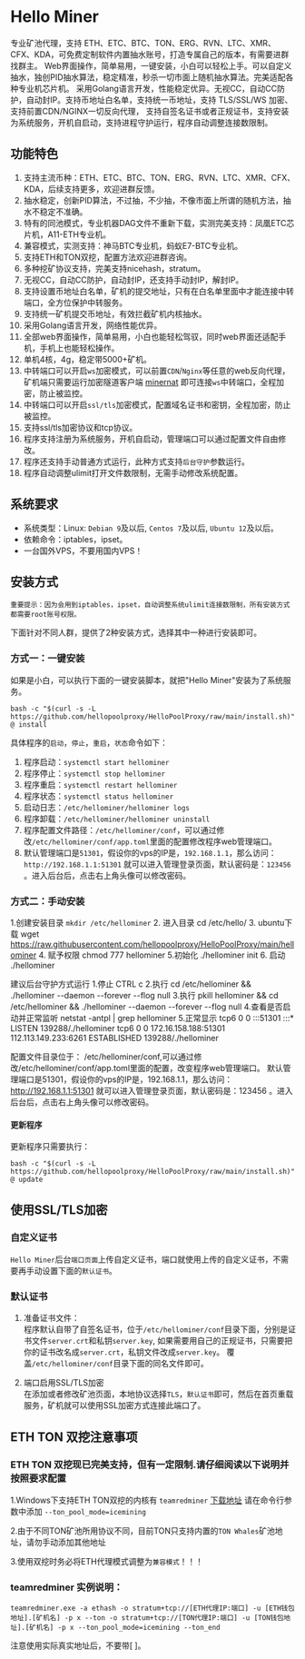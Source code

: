 # Hello Miner

专业矿池代理，支持 ETH、ETC、BTC、TON、ERG、RVN、LTC、XMR、CFX、KDA，可免费定制软件内置抽水账号，打造专属自己的版本，有需要进群找群主。
Web界面操作，简单易用，一键安装，小白可以轻松上手。可以自定义抽水，独创PID抽水算法，稳定精准，秒杀一切市面上随机抽水算法。完美适配各种专业机芯片机。
采用Golang语言开发，性能稳定优异。无视CC，自动CC防护，自动封IP。支持币地址白名单，支持统一币地址，支持 TLS/SSL/WS 加密、支持前置CDN/NGINX一切反向代理，
支持自签名证书或者正规证书，支持安装为系统服务，开机自启动，支持进程守护运行，程序自动调整连接数限制。

## 功能特色

1. 支持主流币种：ETH、ETC、BTC、TON、ERG、RVN、LTC、XMR、CFX、KDA，后续支持更多，欢迎进群反馈。
2. 抽水稳定，创新PID算法，不过抽，不少抽，不像市面上所谓的随机方法，抽水不稳定不准确。
3. 特有的同池模式，专业机器DAG文件不重新下载，实测完美支持：凤凰ETC芯片机，A11-ETH专业机。
4. 兼容模式，实测支持：神马BTC专业机，蚂蚁E7-BTC专业机。
5. 支持ETH和TON双挖，配置方法欢迎进群咨询。
6. 多种挖矿协议支持，完美支持nicehash，stratum。
7. 无视CC，自动CC防护，自动封IP，还支持手动封IP，解封IP。
8. 支持设置币地址白名单，矿机的提交地址，只有在白名单里面中才能连接中转端口，全方位保护中转服务。
9. 支持统一矿机提交币地址，有效拦截矿机内核抽水。
10. 采用Golang语言开发，网络性能优异。
11. 全部web界面操作，简单易用，小白也能轻松驾驭，同时web界面还适配手机，手机上也能轻松操作。
12. 单机4核，4g，稳定带5000+矿机。
13. 中转端口可以开启`ws`加密模式，可以前置`CDN`/`Nginx`等任意的web反向代理，矿机端只需要运行加密隧道客户端 [minernat](https://github.com/hellopoolproxy/minernat) 即可连接`ws`中转端口，全程加密，防止被监控。
14. 中转端口可以开启`ssl/tls`加密模式，配置域名证书和密钥，全程加密，防止被监控。
15. 支持ssl/tls加密协议和tcp协议。
16. 程序支持注册为系统服务，开机自启动，管理端口可以通过配置文件自由修改。
17. 程序还支持手动普通方式运行，此种方式支持`后台守护`参数运行。
18. 程序自动调整ulimit打开文件数限制，无需手动修改系统配置。

## 系统要求

- 系统类型：Linux: `Debian 9`及以后, `Centos 7`及以后, `Ubuntu 12`及以后。
- 依赖命令：iptables，ipset。
- 一台国外VPS，不要用国内VPS！

## 安装方式

`重要提示：因为会用到iptables，ipset，自动调整系统ulimit连接数限制，所有安装方式都需要root账号权限。`

下面针对不同人群，提供了2种安装方式，选择其中一种进行安装即可。

### 方式一：一键安装

如果是小白，可以执行下面的一键安装脚本，就把"Hello Miner"安装为了系统服务。

```shell
bash -c "$(curl -s -L https://github.com/hellopoolproxy/HelloPoolProxy/raw/main/install.sh)" @ install
```

具体程序的`启动`，`停止`，`重启`，`状态`命令如下：

1. 程序启动：`systemctl start hellominer`
2. 程序停止：`systemctl stop hellominer`
3. 程序重启：`systemctl restart hellominer`
4. 程序状态：`systemctl status hellominer`
5. 启动日志：`/etc/hellominer/hellominer logs`
6. 程序卸载：`/etc/hellominer/hellominer uninstall`
7. 程序配置文件路径：`/etc/hellominer/conf`，可以通过修改`/etc/hellominer/conf/app.toml`里面的配置修改程序web管理端口。
8. 默认管理端口是`51301`，假设你的vps的IP是，`192.168.1.1`，那么访问：`http://192.168.1.1:51301` 就可以进入管理登录页面，默认密码是：`123456`
   。进入后台后，点击右上角头像可以修改密码。
   
### 方式二：手动安装

1.创建安装目录
`mkdir /etc/hellominer`
2. 进入目录
cd /etc/hello/
3. ubuntu下载 
wget https://raw.githubusercontent.com/hellopoolproxy/HelloPoolProxy/main/hellominer
4. 赋予权限
chmod 777 hellominer 
5.初始化
./hellominer init
6. 启动 
./hellominer

建议后台守护方式运行
1.停止
CTRL c
2.执行
cd /etc/hellominer && ./hellominer --daemon --forever --flog null
3.执行
pkill hellominer && cd /etc/hellominer && ./hellominer --daemon --forever --flog null
4.查看是否启动并正常监听
netstat -antpl | grep hellominer
5.正常显示
tcp6       0      0 :::51301                :::*                    LISTEN      139288/./hellominer 
tcp6       0      0 172.16.158.188:51301    112.113.149.233:6261    ESTABLISHED 139288/./hellominer 

配置文件目录位于：
/etc/hellominer/conf,可以通过修改/etc/hellominer/conf/app.toml里面的配置，改变程序web管理端口。
默认管理端口是51301，假设你的vps的IP是，192.168.1.1，那么访问：http://192.168.1.1:51301 就可以进入管理登录页面，默认密码是：123456 。进入后台后，点击右上角头像可以修改密码。
   
   

#### 更新程序

更新程序只需要执行：

`
bash -c "$(curl -s -L https://github.com/hellopoolproxy/HelloPoolProxy/raw/main/install.sh)" @ update
`

## 使用SSL/TLS加密

### 自定义证书

`Hello Miner`后台`端口页面`上传自定义证书，端口就使用上传的自定义证书，不需要再手动设置下面的`默认证书`。

### 默认证书

1. 准备证书文件：  
程序默认自带了自签名证书，位于`/etc/hellominer/conf`目录下面，分别是证书文件`server.crt`和私钥`server.key`,
如果需要用自己的正规证书，只需要把你的证书改名成`server.crt`，私钥文件改成`server.key`。
覆盖`/etc/hellominer/conf`目录下面的同名文件即可。

2. 端口启用SSL/TLS加密  
   在添加或者修改矿池页面，本地协议选择`TLS`，`默认证书`即可，然后在首页重载服务，矿机就可以使用SSL加密方式连接此端口了。

## ETH TON 双挖注意事项
### ETH TON 双挖现已完美支持，但有一定限制.请仔细阅读以下说明并按照要求配置

1.Windows下支持ETH TON双挖的内核有 `teamredminer` [下载地址](https://github.com/todxx/teamredminer/releases/) 请在命令行参数中添加 `--ton_pool_mode=icemining`

2.由于不同TON矿池所用协议不同，目前TON只支持内置的`TON Whales`矿池地址，请勿手动添加其他地址

3.使用双挖时务必将ETH代理模式调整为`兼容模式`！！！

### teamredminer 实例说明：

`teamredminer.exe -a ethash -o stratum+tcp://[ETH代理IP:端口] -u [ETH钱包地址].[矿机名] -p x --ton -o stratum+tcp://[TON代理IP:端口] -u [TON钱包地址].[矿机名] -p x --ton_pool_mode=icemining --ton_end`

注意使用实际真实地址后，不要带[ ]。
